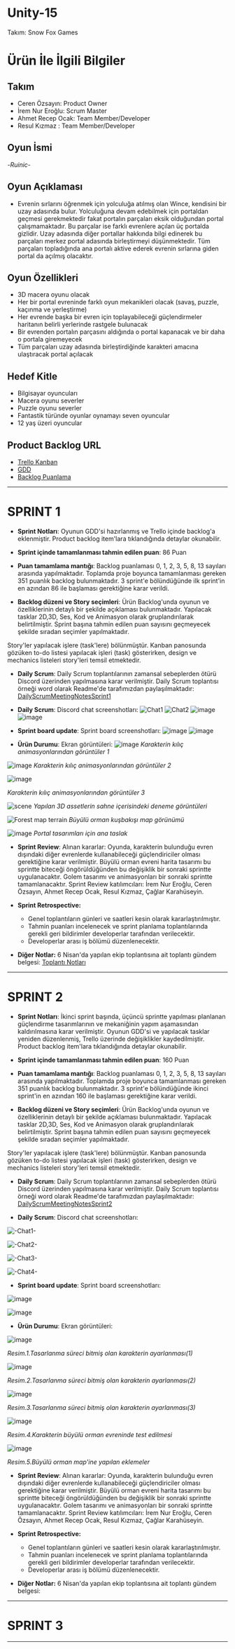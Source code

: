 # Unity-15

Takım: Snow Fox Games

# Ürün İle İlgili Bilgiler

## Takım 

- Ceren Özsayın: Product Owner
- İrem Nur Eroğlu: Scrum Master
- Ahmet Recep Ocak: Team Member/Developer
- Resul Kızmaz : Team Member/Developer


## Oyun İsmi

-*Ruinic*-

## Oyun Açıklaması

- Evrenin sırlarını öğrenmek için yolculuğa atılmış olan Wince, kendisini bir uzay adasında bulur. Yolculuğuna devam edebilmek için portaldan geçmesi gerekmektedir fakat portalın parçaları eksik olduğundan portal çalışmamaktadır. Bu parçalar ise farklı evrenlere açılan üç portalda gizlidir. Uzay adasında diğer portallar hakkında bilgi edinerek bu parçaları merkez portal adasında birleştirmeyi düşünmektedir. Tüm parçaları topladığında ana portalı aktive ederek evrenin sırlarına giden portal da açılmış olacaktır.

## Oyun Özellikleri

- 3D macera oyunu olacak
- Her bir portal evreninde farklı oyun mekanikleri olacak (savaş, puzzle, kaçınma ve yerleştirme)
- Her evrende başka bir evren için toplayabileceği güçlendirmeler haritanın belirli yerlerinde rastgele bulunacak
- Bir evrenden portalın parçasını aldığında o portal kapanacak ve bir daha o portala giremeyecek
- Tüm parçaları uzay adasında birleştirdiğinde karakteri amacına ulaştıracak portal açılacak

## Hedef Kitle

- Bilgisayar oyuncuları
- Macera oyunu severler
- Puzzle oyunu severler
- Fantastik türünde oyunlar oynamayı seven oyuncular
- 12 yaş üzeri oyuncular


## Product Backlog URL

- [Trello Kanban](https://trello.com/b/Wbsna4s3/unity-15)
- [GDD](https://trello.com/c/EBd8yvRt/100-gdd)
- [Backlog Puanlama](https://trello.com/c/QrAdtcDY/12-backlog-puanlamalar%C4%B1)

---

# SPRINT 1

- **Sprint Notları**: Oyunun GDD'si hazırlanmış ve Trello içinde backlog'a eklenmiştir. Product backlog item'lara tıklandığında detaylar okunabilir.

- **Sprint içinde tamamlanması tahmin edilen puan**: 86 Puan

- **Puan tamamlama mantığı**: Backlog puanlaması 0, 1, 2, 3, 5, 8, 13 sayıları arasında yapılmaktadır. Toplamda proje boyunca tamamlanması gereken 351 puanlık backlog bulunmaktadır. 3 sprint'e bölündüğünde ilk sprint'in en azından 86 ile başlaması gerektiğine karar verildi.

- **Backlog düzeni ve Story seçimleri**: Ürün Backlog'unda oyunun ve özelliklerinin detaylı bir şekilde açıklaması bulunmaktadır. Yapılacak tasklar 2D,3D, Ses, Kod ve Animasyon olarak gruplandırılarak belirtilmiştir. Sprint başına tahmin edilen puan sayısını geçmeyecek şekilde sıradan seçimler yapılmaktadır. 

Story'ler yapılacak işlere (task'lere) bölünmüştür. Kanban panosunda gözüken to-do listesi yapılacak işleri (task) gösterirken, design ve  mechanics listeleri story'leri temsil etmektedir.

- **Daily Scrum**: Daily Scrum toplantılarının zamansal sebeplerden ötürü Discord üzerinden yapılmasına karar verilmiştir. Daily Scrum toplantısı örneği word olarak Readme'de tarafımızdan paylaşılmaktadır:
[DailyScrumMeetingNotesSprint1](https://github.com/crnozs/Unity-15/files/8650391/DailyScrumMeetingNotesSprint1.docx)

- **Daily Scrum**: Discord chat screenshotları:
![Chat1](https://user-images.githubusercontent.com/95437125/167476750-1dd10acc-d6e9-4b76-b70b-63a965fb0236.png)
![Chat2](https://user-images.githubusercontent.com/95437125/167476764-4e1abf06-a994-40ce-9849-e481ceaaa9d3.png)
![image](https://user-images.githubusercontent.com/95437125/167486613-c06ff788-c6c7-4042-8182-1b0c06999267.png)
![image](https://user-images.githubusercontent.com/104391555/167489902-3ad48dd0-a4bc-4412-910b-ad4c47b501c1.png)




- **Sprint board update**: Sprint board screenshotları: 
![image](https://user-images.githubusercontent.com/104391555/167313661-ed24964a-b801-4e30-b64c-6396ad2565ad.png)
![image](https://user-images.githubusercontent.com/104391555/167470646-785ab722-452a-4ffa-9c3d-a106656fc0fa.png)


- **Ürün Durumu**: Ekran görüntüleri:
![image](https://user-images.githubusercontent.com/104391555/167299284-4dc7ab05-39b3-4361-8862-7a9cd1be2ac9.png)
*Karakterin kılıç animasyonlarından görüntüler 1*

![image](https://user-images.githubusercontent.com/104391555/167299405-32514341-2f00-48ba-aa31-1d2bf2e7b13e.png)
*Karakterin kılıç animasyonlarından görüntüler 2*

![image](https://user-images.githubusercontent.com/104391555/167299436-862f79f2-b0d9-46b5-b84b-3e6c8a0c84ca.png)

*Karakterin kılıç animasyonlarından görüntüler 3*

![scene](https://user-images.githubusercontent.com/95437125/167432566-1e8f0980-0ad9-4f27-8d4c-b4fb7c2a9cb6.png)
*Yapılan 3D assetlerin sahne içerisindeki deneme görüntüleri*

![Forest map terrain](https://user-images.githubusercontent.com/95437125/167433876-1d8063c2-2d5f-41f1-8742-0f21005f7cff.png)
*Büyülü orman kuşbakışı map görünümü*

![image](https://user-images.githubusercontent.com/95437125/167434158-77366ad4-fb87-46cf-a1e6-d6038c88f97f.png)
*Portal tasarımları için ana taslak*




- **Sprint Review**: 
Alınan kararlar: Oyunda, karakterin bulunduğu evren dışındaki diğer evrenlerde kullanabileceği güçlendiriciler olması gerektiğine karar verilmiştir. Büyülü orman evreni harita tasarımı bu sprintte biteceği öngörüldüğünden bu değişiklik bir sonraki sprintte uygulanacaktır. Golem tasarımı ve animasyonları bir sonraki sprintte tamamlanacaktır.  Sprint Review katılımcıları: İrem Nur Eroğlu, Ceren Özsayın, Ahmet Recep Ocak, Resul Kızmaz, Çağlar Karahüseyin.

- **Sprint Retrospective:**
  - Genel toplantıların günleri ve saatleri kesin olarak kararlaştırılmıştır.
  - Tahmin puanları incelenecek ve sprint planlama toplantılarında gerekli geri bildirimler developerlar tarafından verilecektir.
  - Developerlar arası iş bölümü düzenlenecektir. 
 
- **Diğer Notlar:**
6 Nisan'da yapılan ekip toplantısına ait toplantı gündem belgesi:
[Toplantı Notları](https://github.com/crnozs/Unity-15/files/8654996/Toplanti.Notlari.pdf)

---

# SPRINT 2

- **Sprint Notları**: İkinci sprint başında, üçüncü sprintte yapılması planlanan güçlendirme tasarımlarının ve mekaniğinin yapım aşamasından kaldırılmasına karar verilmiştir. Oyunun GDD'si ve yapılacak tasklar yeniden düzenlenmiş, Trello üzerinde değişiklikler kaydedilmiştir. Product backlog item'lara tıklandığında detaylar okunabilir.

- **Sprint içinde tamamlanması tahmin edilen puan**: 160 Puan

- **Puan tamamlama mantığı**: Backlog puanlaması 0, 1, 2, 3, 5, 8, 13 sayıları arasında yapılmaktadır. Toplamda proje boyunca tamamlanması gereken 351 puanlık backlog bulunmaktadır. 3 sprint'e bölündüğünde ikinci sprint'in en azından 160 ile başlaması gerektiğine karar verildi.

- **Backlog düzeni ve Story seçimleri**: Ürün Backlog'unda oyunun ve özelliklerinin detaylı bir şekilde açıklaması bulunmaktadır. Yapılacak tasklar 2D,3D, Ses, Kod ve Animasyon olarak gruplandırılarak belirtilmiştir. Sprint başına tahmin edilen puan sayısını geçmeyecek şekilde sıradan seçimler yapılmaktadır.

Story'ler yapılacak işlere (task'lere) bölünmüştür. Kanban panosunda gözüken to-do listesi yapılacak işleri (task) gösterirken, design ve mechanics listeleri story'leri temsil etmektedir.

- **Daily Scrum**: Daily Scrum toplantılarının zamansal sebeplerden ötürü Discord üzerinden yapılmasına karar verilmiştir. Daily Scrum toplantısı örneği word olarak Readme'de tarafımızdan paylaşılmaktadır:
[DailyScrumMeetingNotesSprint2](https://github.com/crnozs/Unity-15/files/8749853/DailyScrumMeetingNotesSprint2.docx)


- **Daily Scrum**: Discord chat screenshotları:


![-Chat1-](https://user-images.githubusercontent.com/104391555/169702642-7ee0d6d7-6ffd-47b9-b212-aa672d7cc5fd.png)

![-Chat2-](https://user-images.githubusercontent.com/104391555/169702759-8249d952-5729-4658-b271-6cfc9825e166.png)

![-Chat3-](https://user-images.githubusercontent.com/104391555/169702898-a53006b6-5bb1-4c70-8f51-721f9146ec7b.png)

![-Chat4-](https://user-images.githubusercontent.com/104391555/169702927-aeccd256-40d3-41bf-96b3-60013fa991b4.png)



- **Sprint board update**: Sprint board screenshotları: 

![image](https://user-images.githubusercontent.com/104391555/169707957-ef8696fb-50e9-4739-8069-890ce7e020b4.png)

![image](https://user-images.githubusercontent.com/104391555/169707975-2eeb0565-e1d0-42bd-ae4f-9f40f7bb43b4.png)


- **Ürün Durumu**: Ekran görüntüleri:

![image](https://user-images.githubusercontent.com/104391555/169703377-395d762d-8c6d-4dba-97ec-92082dec20e1.png)

*Resim.1.Tasarlanma süreci bitmiş olan karakterin ayarlanması(1)*


![image](https://user-images.githubusercontent.com/104391555/169703463-1e4a1291-9f18-4c1d-990b-a49b03a95729.png)

*Resim.2.Tasarlanma süreci bitmiş olan karakterin ayarlanması(2)*


![image](https://user-images.githubusercontent.com/104391555/169703528-d75b51fb-2cf0-4883-ae10-99f4e436baf6.png)

*Resim.3.Tasarlanma süreci bitmiş olan karakterin ayarlanması(3)*


![image](https://user-images.githubusercontent.com/104391555/169703584-84ec93ae-d98e-47ab-94d1-f0b7c43ffca2.png)

*Resim.4.Karakterin büyülü orman evreninde test edilmesi*


![image](https://user-images.githubusercontent.com/104391555/169703666-2af466bf-50e5-46d4-8b3f-7e962b395cd5.png)

*Resim.5.Büyülü orman map'ine yapılan eklemeler*


- **Sprint Review**: 
Alınan kararlar: Oyunda, karakterin bulunduğu evren dışındaki diğer evrenlerde kullanabileceği güçlendiriciler olması gerektiğine karar verilmiştir. Büyülü orman evreni harita tasarımı bu sprintte biteceği öngörüldüğünden bu değişiklik bir sonraki sprintte uygulanacaktır. Golem tasarımı ve animasyonları bir sonraki sprintte tamamlanacaktır.  Sprint Review katılımcıları: İrem Nur Eroğlu, Ceren Özsayın, Ahmet Recep Ocak, Resul Kızmaz, Çağlar Karahüseyin.

- **Sprint Retrospective:**
  - Genel toplantıların günleri ve saatleri kesin olarak kararlaştırılmıştır.
  - Tahmin puanları incelenecek ve sprint planlama toplantılarında gerekli geri bildirimler developerlar tarafından verilecektir.
  - Developerlar arası iş bölümü düzenlenecektir. 
 
- **Diğer Notlar:**
6 Nisan'da yapılan ekip toplantısına ait toplantı gündem belgesi:



---

# SPRINT 3

---

